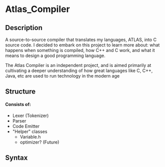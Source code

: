 # Atlas_Compiler

## Description
A source-to-source compiler that translates my languages, ATLAS, into C source code. I decided to embark on this project to learn more about: what happens when something is compiled, how C++ and C work, and what it means to design a good programming language. 


The Atlas Compiler is an independent project, and is aimed primarily at cultivating a deeper understanding of how great languages like C, C++, Java, etc are used to run technology in the modern age    

## Structure 
#### Consists of:
- Lexer (Tokenizer)
- Parser
- Code Emitter
- "Helper" classes
  - Variable.h
  - optimizer? (Future)
## Syntax
